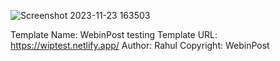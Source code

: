 ![Screenshot 2023-11-23 163503](https://github.com/abhiyendru01/WebInPost-Cryptocurrency-Marketing-Website/assets/118946861/6fb4fced-872a-4d96-bc06-2f8cab55e18a)

Template Name: WebinPost testing
Template URL: https://wiptest.netlify.app/
Author: Rahul
Copyright: WebinPost
